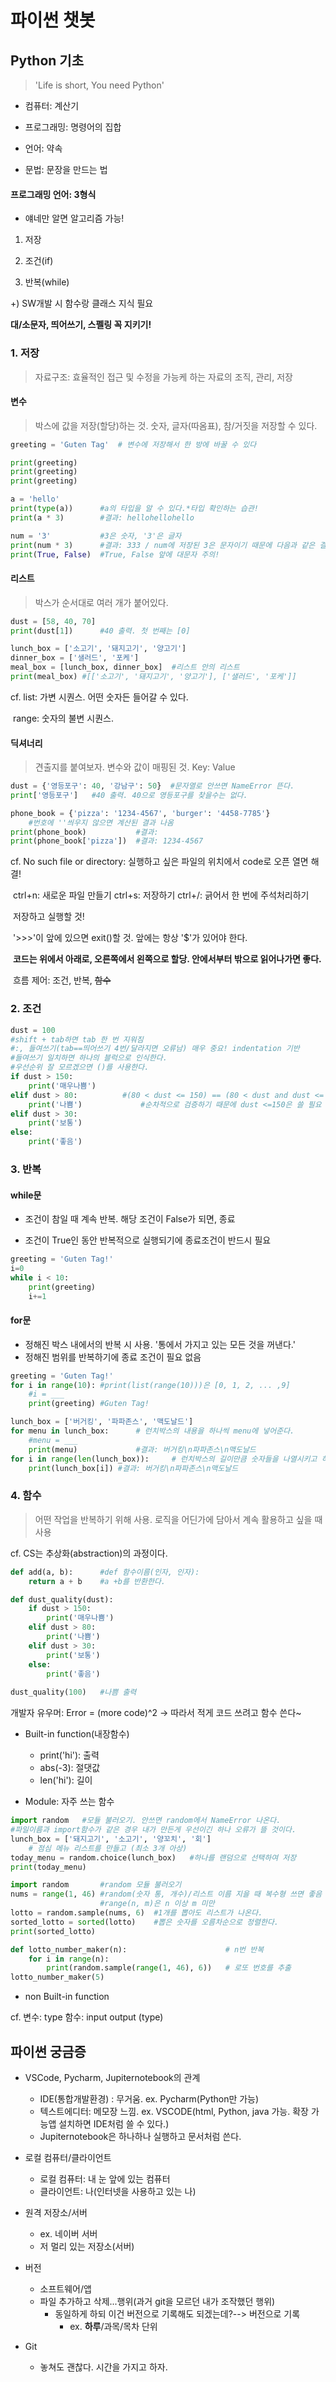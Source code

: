 # 파이썬 챗봇

## Python 기초

> 'Life is short, You need Python'

* 컴퓨터: 계산기

* 프로그래밍: 명령어의 집합

* 언어: 약속

* 문법: 문장을 만드는 법



#### 프로그래밍 언어: 3형식

* 얘네만 알면 알고리즘 가능!

1. 저장

2. 조건(if)

3. 반복(while)

+) SW개발 시 함수랑 클래스 지식 필요



**대/소문자, 띄어쓰기, 스펠링 꼭 지키기!**



### 1. 저장

> 자료구조: 효율적인 접근 및 수정을 가능케 하는 자료의 조직, 관리, 저장



#### 변수

>  박스에 값을 저장(할당)하는 것. 숫자, 글자(따옴표), 참/거짓을 저장할 수 있다.

```python
greeting = 'Guten Tag'	# 변수에 저장해서 한 방에 바꿀 수 있다

print(greeting)
print(greeting)
print(greeting)
```

```python
a = 'hello'
print(type(a))		#a의 타입을 알 수 있다.*타입 확인하는 습관!
print(a * 3)		#결과: hellohellohello

num = '3'			#3은 숫자, '3'은 글자
print(num * 3)		#결과: 333 / num에 저장된 3은 문자이기 때문에 다음과 같은 결과가 나옴
print(True, False)	#True, False 앞에 대문자 주의!
```



#### 리스트 

> 박스가 순서대로 여러 개가 붙어있다.

```python
dust = [58, 40, 70]
print(dust[1])		#40 출력. 첫 번째는 [0]
```

```python
lunch_box = ['소고기', '돼지고기', '양고기']
dinner_box = ['샐러드', '포케']
meal_box = [lunch_box, dinner_box]	#리스트 안의 리스트
print(meal_box)	#[['소고기', '돼지고기', '양고기'], ['샐러드', '포케']]
```

cf. list: 가변 시퀀스. 어떤 숫자든 들어갈 수 있다.

​	 range: 숫자의 불변 시퀀스.



#### 딕셔너리

> 견출지를 붙여보자. 변수와 값이 매핑된 것. Key: Value

```python
dust = {'영등포구': 40, '강남구': 50}	#문자열로 안쓰면 NameError 뜬다.
print['영등포구']	#40 출력. 40으로 영등포구를 찾을수는 없다.
```

```python
phone_book = {'pizza': '1234-4567', 'burger': '4458-7785'}	
	#번호에 ''씌우지 않으면 계산된 결과 나옴
print(phone_book)			#결과: 
print(phone_book['pizza'])	#결과: 1234-4567
```



cf. No such file or directory: 실행하고 싶은 파일의 위치에서 code로 오픈 열면 해결!

​	 ctrl+n: 새로운 파일 만들기 ctrl+s: 저장하기 ctrl+/: 긁어서 한 번에 주석처리하기

​	 저장하고 실행할 것!

​	  '>>>'이 앞에 있으면 exit()할 것. 앞에는 항상 '$'가 있어야 한다.

​	 **코드는 위에서 아래로, 오른쪽에서 왼쪽으로 할당. 안에서부터 밖으로 읽어나가면 좋다.**

​	 흐름 제어: 조건, 반복, ~~함수~~



### 2. 조건

```python
dust = 100
#shift + tab하면 tab 한 번 지워짐
#:, 들여쓰기(tab==띄어쓰기 4번/달라지면 오류남) 매우 중요! indentation 기반
#들여쓰기 일치하면 하나의 블럭으로 인식한다.
#우선순위 잘 모르겠으면 ()를 사용한다.
if dust > 150:		
    print('매우나쁨')		
elif dust > 80:			 #(80 < dust <= 150) == (80 < dust and dust <= 150)
    print('나쁨')				#순차적으로 검증하기 때문에 dust <=150은 쓸 필요 없다.
elif dust > 30:
    print('보통')
else:
    print('좋음')
```



### 3. 반복



#### while문

* 조건이 참일 때 계속 반복. 해당 조건이 False가 되면, 종료

* 조건이 True인 동안 반복적으로 실행되기에 종료조건이 반드시 필요

```python
greeting = 'Guten Tag!'
i=0
while i < 10:
    print(greeting)
    i+=1
```



#### for문

* 정해진 박스 내에서의 반복 시 사용. '통에서 가지고 있는 모든 것을 꺼낸다.'
* 정해진 범위를 반복하기에 종료 조건이 필요 없음 

```python
greeting = 'Guten Tag!'
for i in range(10):	#print(list(range(10)))은 [0, 1, 2, ... ,9]
    #i = ___
    print(greeting)	#Guten Tag!
```

```python
lunch_box = ['버거킹', '파파존스', '맥도날드']
for menu in lunch_box:		# 런치박스의 내용을 하나씩 menu에 넣어준다.
    #menu = ___
    print(menu)				#결과: 버거킹\n파파존스\n맥도날드
for i in range(len(lunch_box)):		# 런치박스의 길이만큼 숫자들을 나열시키고 하나씩 i에 인덱스를 넣어줌. 인덱스에 하나씩 접근
    print(lunch_box[i])	#결과: 버거킹\n파파존스\n맥도날드
```



### 4. 함수

> 어떤 작업을 반복하기 위해 사용. 로직을 어딘가에 담아서 계속 활용하고 싶을 때 사용

cf. CS는 추상화(abstraction)의 과정이다. 

```python
def add(a, b):		#def 함수이름(인자, 인자):
    return a + b	#a +b를 반환한다.
```

```python
def dust_quality(dust):	
    if dust > 150:		
    	print('매우나쁨')		
	elif dust > 80:			 
    	print('나쁨')				
	elif dust > 30:
    	print('보통')
	else:
    	print('좋음')
        
dust_quality(100)	#나쁨 출력
```

개발자 유우머: Error = (more code)^2 -> 따라서 적게 코드 쓰려고 함수 쓴다~



* Built-in function(내장함수)
  * print('hi'): 출력
  * abs(-3): 절댓값
  * len('hi'): 길이



* Module: 자주 쓰는 함수

```python
import random	#모듈 불러오기. 안쓰면 random에서 NameError 나온다.
#파일이름과 import함수가 같은 경우 내가 만든게 우선이긴 하나 오류가 뜰 것이다.
lunch_box = ['돼지고기', '소고기', '양꼬치', '회']
	# 점심 메뉴 리스트를 만들고 (최소 3개 아상)
today_menu = random.choice(lunch_box)	#하나를 랜덤으로 선택하여 저장
print(today_menu)
```

```python
import random		#random 모듈 불러오기
nums = range(1, 46)	#random(숫자 통, 개수)/리스트 이름 지을 때 복수형 쓰면 좋음
					#range(n, m)은 n 이상 m 미만
lotto = random.sample(nums, 6)	#1개를 뽑아도 리스트가 나온다.
sorted_lotto = sorted(lotto)	#뽑은 숫자를 오름차순으로 정렬한다.
print(sorted_lotto)
```

```python
def lotto_number_maker(n):						# n번 반복 
    for i in range(n):	
        print(random.sample(range(1, 46), 6))	# 로또 번호를 추출
lotto_number_maker(5)
```



* non Built-in function



cf. 변수: type    함수: input output (type)




## 파이썬 궁금증

* VSCode, Pycharm, Jupiternotebook의 관계
  * IDE(통합개발환경) : 무거움. ex. Pycharm(Python만 가능)
  * 텍스트에디터: 메모장 느낌. ex. VSCODE(html, Python, java 가능. 확장 가능앱 설치하면 IDE처럼 쓸 수 있다.)
  * Jupiternotebook은 하나하나 실행하고 문서처럼 쓴다.

* 로컬 컴퓨터/클라이언트
  * 로컬 컴퓨터: 내 눈 앞에 있는 컴퓨터
  * 클라이언트: 나(인터넷을 사용하고 있는 나)
* 원격 저장소/서버
  * ex. 네이버 서버
  * 저 멀리 있는 저장소(서버)
* 버전
  * 소프트웨어/앱
  * 파일 추가하고  삭제...행위(과거 git을 모르던 내가 조작했던 행위)
    * 동일하게 하되 이건 버전으로 기록해도 되겠는데?--> 버전으로 기록
      * ex. **하루**/과목/목차 단위
* Git 
  * 놓쳐도 괜찮다. 시간을 가지고 하자.

